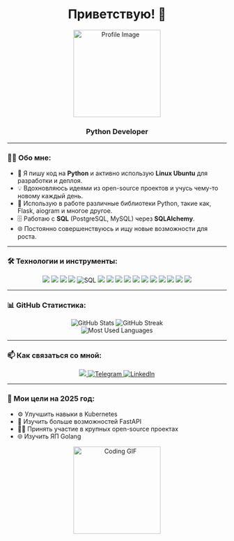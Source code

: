 <h1 align="center">Приветствую! 👋</h1>

<p align="center">
  <img src="https://avatars.githubusercontent.com/u/37796420?v=4" alt="Profile Image" width="200" height="200"/>
</p>

<h3 align="center">Python Developer</h3>

---

### 👨‍💻 Обо мне:

- 🐍 Я пишу код на **Python** и активно использую **Linux Ubuntu** для разработки и деплоя.
- 💡 Вдохновляюсь идеями из open-source проектов и учусь чему-то новому каждый день.
- 🔧 Использую в работе различные библиотеки Python, такие как, Flask, aiogram и многое другое.
- 🗄️ Работаю с **SQL** (PostgreSQL, MySQL) через **SQLAlchemy**.
- 🌐 Постоянно совершенствуюсь и ищу новые возможности для роста.

---

### 🛠 Технологии и инструменты:

<p align="center">
  <!-- Языки и фреймворки -->
  <img src="https://img.shields.io/badge/-Python-3776AB?style=flat-square&logo=python&logoColor=white" />
  <img src="https://img.shields.io/badge/-Flask-000000?style=flat-square&logo=flask&logoColor=white" />
  <img src="https://img.shields.io/badge/-FastAPI-009688?style=flat-square&logo=fastapi&logoColor=white" />
  <img src="https://img.shields.io/badge/-aiogram-2A9D8F?style=flat-square&logo=aiogram&logoColor=white" />
  
  <!-- Базы данных -->
  <img src="https://img.shields.io/badge/SQL-003B57?style=flat-square&logo=mysql&logoColor=white" alt="SQL" />
  <img src="https://img.shields.io/badge/SQLAlchemy-4169E1?style=flat-square&logo=sqlalchemy&logoColor=white" />
  <img src="https://img.shields.io/badge/PostgreSQL-316192?style=flat-square&logo=postgresql&logoColor=white" />
  <img src="https://img.shields.io/badge/MySQL-4479A1?style=flat-square&logo=mysql&logoColor=white" />

  <!-- DevOps & CI/CD -->
  <img src="https://img.shields.io/badge/Docker-2496ED?style=flat-square&logo=docker&logoColor=white" />
  <img src="https://img.shields.io/badge/GitHub_Actions-2088FF?style=flat-square&logo=github-actions&logoColor=white" />

  <!-- Testing & Code Quality -->
  <img src="https://img.shields.io/badge/pytest-000000?style=flat-square&logo=pytest&logoColor=white" />

  <!-- Инструменты и IDE -->
  <img src="https://img.shields.io/badge/Linux-FCC624?style=flat-square&logo=linux&logoColor=black" />
  <img src="https://img.shields.io/badge/Ubuntu-E95420?style=flat-square&logo=ubuntu&logoColor=white" />
  <img src="https://img.shields.io/badge/-Docker-2496ED?style=flat-square&logo=docker&logoColor=white" />
  <img src="https://img.shields.io/badge/VSCodium-007ACC?style=flat-square&logo=visual-studio-code&logoColor=white" />
  <img src="https://img.shields.io/badge/PyCharm-000000?style=flat-square&logo=pycharm&logoColor=white" />
</p>

---

### 📊 GitHub Статистика:

<p align="center">
  <img src="https://github-readme-stats.vercel.app/api?username=Wlwool&show_icons=true&theme=dark" alt="GitHub Stats" />
  <img src="https://github-readme-streak-stats.herokuapp.com/?user=Wlwool&theme=dark" alt="GitHub Streak" /> <br />
  <img src="https://github-readme-stats.vercel.app/api/top-langs/?username=Wlwool&layout=compact&theme=dark" alt="Most Used Languages" />
</p>

---

### 📫 Как связаться со мной:

<p align="center">
  <a href="mailto:wlzwool@inbox.ru">
    <img src="https://img.shields.io/badge/Email-%23D14836?style=flat-square&logoColor=white"/>
  </a>
  <a href="https://t.me/@e2e42024">
    <img src="https://img.shields.io/badge/Telegram-2CA5E0?style=flat-square&logo=telegram&logoColor=white" alt="Telegram"/>
  </a>
  <a href="https://www.linkedin.com/in/wlzwool">
    <img src="https://img.shields.io/badge/LinkedIn-0077B5?style=flat-square&logo=linkedin&logoColor=white" alt="LinkedIn"/>
  </a>
</p>

---

### 🎯 Мои цели на 2025 год:

- ⚙️ Улучшить навыки в Kubernetes
- 🌱 Изучить больше возможностей FastAPI
- 🧑‍💻 Принять участие в крупных open-source проектах
- 🌐 Изучить ЯП Golang

<p align="center">
  <img src="https://media.giphy.com/media/L8K62iTDkzGX6/giphy.gif" alt="Coding GIF" width="200"/>
</p>


